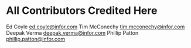# All Contributors Credited Here

Ed Coyle ed.coyle@infor.com
Tim McConechy tim.mcconechy@infor.com
Deepak Verma deepak.verma@infor.com
Phillip Patton phillip.patton@infor.com
